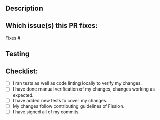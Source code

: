 <!--  Thanks for sending a pull request! We request you provide detailed description as much as possible. -->

## Description
<!--- Describe your changes in detail. -->
<!-- Typically try to give details of what, why and how of the PR changes. -->

## Which issue(s) this PR fixes:
<!--
*Automatically closes linked issue when PR is merged.
Usage: `Fixes #<issue number>`, or `Fixes (paste link of issue)`.
-->
Fixes #

## Testing
<!--- Please describe in detail how you tested your changes. -->

## Checklist:
<!-- Please tick following checkboxes as per your understanding. -->
- [ ] I ran tests as well as code linting locally to verify my changes. 
- [ ] I have done manual verification of my changes, changes working as expected.
- [ ] I have added new tests to cover my changes.
- [ ] My changes follow contributing guidelines of Fission.
- [ ] I have signed all of my commits.
